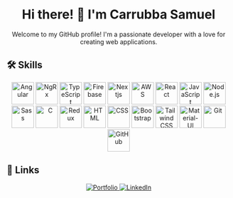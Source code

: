 <h1 align="center">Hi there! 👋 I'm Carrubba Samuel</h1>

<p align="center">
  Welcome to my GitHub profile! I'm a passionate developer with a love for creating web applications.
</p>

## 🛠️ Skills

<p align="center">
  <!-- Angular -->
  <img src="https://cdn.worldvectorlogo.com/logos/angular-icon-1.svg" alt="Angular" width="50" />

  <!-- NgRx -->
<img src="https://ultimatecourses.com/assets/category/rxjs-9f84024d32b2004a38bddb98c7b033d35ca2f86395cdd1e6a082759f795c2f1f.svg" alt="NgRx" width="50" />

  <!-- TypeScript -->
  <img src="https://cdn.worldvectorlogo.com/logos/typescript.svg" alt="TypeScript" width="50" />

  <!-- Firebase -->
  <img src="https://cdn.worldvectorlogo.com/logos/firebase-1.svg" alt="Firebase" width="50" />

  <img src="https://d2nir1j4sou8ez.cloudfront.net/wp-content/uploads/2021/12/nextjs-boilerplate-logo.png" alt="Nextjs" width="50" />

  <!-- AWS -->
  <img src="https://cdn.worldvectorlogo.com/logos/aws-logo.svg" alt="AWS" width="50" />

  <!-- React -->
  <img src="https://cdn.worldvectorlogo.com/logos/react-2.svg" alt="React" width="50" />

  <!-- JavaScript -->
  <img src="https://cdn-icons-png.flaticon.com/512/5968/5968292.png" alt="JavaScript" width="50" />

  <!-- Node.js -->
  <img src="https://cdn.worldvectorlogo.com/logos/nodejs-icon.svg" alt="Node.js" width="50" />

  <!-- Sass -->
<img src="https://e7.pngegg.com/pngimages/72/936/png-clipart-sass-cascading-style-sheets-preprocessor-less-postcss-meng-miscellaneous-text-thumbnail.png" alt="Sass" width="50" />



  <!-- C -->
  <img src="https://cdn.worldvectorlogo.com/logos/c.svg" alt="C" width="50" />

  <!-- Redux -->
  <img src="https://cdn.worldvectorlogo.com/logos/redux.svg" alt="Redux" width="50" />

  <!-- HTML -->
  <img src="https://cdn-icons-png.flaticon.com/512/1532/1532556.png" alt="HTML" width="50" />

  <!-- CSS -->
  <img src="https://cdn.iconscout.com/icon/free/png-256/free-css3-9-1175237.png" alt="CSS" width="50" />

  <!-- Bootstrap -->
  <img src="https://cdn.worldvectorlogo.com/logos/bootstrap-4.svg" alt="Bootstrap" width="50" />

  <!-- Tailwind CSS -->
  <img src="https://cdn.worldvectorlogo.com/logos/tailwindcss.svg" alt="Tailwind CSS" width="50" />

  <!-- Material-UI -->
  <img src="https://cdn.worldvectorlogo.com/logos/material-ui-1.svg" alt="Material-UI" width="50" />

  <!-- Git -->
  <img src="https://cdn.worldvectorlogo.com/logos/git-icon.svg" alt="Git" width="50" />

  <!-- GitHub -->
  <img src="https://cdn.worldvectorlogo.com/logos/github-icon-1.svg" alt="GitHub" width="50" />
</p>


## 🔗 Links

<p align="center">
  <a href="https://portfolio-sigma-self-61.vercel.app/">
    <img src="https://img.shields.io/badge/my_portfolio-000?style=for-the-badge&logo=ko-fi&logoColor=white" alt="Portfolio" />
  </a>
  <a href="https://www.linkedin.com/in/samuel-carrubba-562456228/">
    <img src="https://img.shields.io/badge/linkedin-0A66C2?style=for-the-badge&logo=linkedin&logoColor=white" alt="LinkedIn" />
  </a>
</p>
